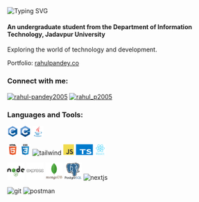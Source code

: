 
<img src="https://readme-typing-svg.demolab.com?font=Work+Sans&size=35&duration=3497&pause=1000&color=F77051&multiline=true&repeat=false&random=false&width=435&lines=Hello!+I'm+Rahul+Pandey" alt="Typing SVG" class="intro"/>

<h4>An undergraduate student from the Department of Information Technology, Jadavpur University</h4>

Exploring the world of technology and development.

Portfolio: [rahulpandey.co](rahulpandey.co)

<h3 align="left">Connect with me:</h3>
<p align="left">
<a href="https://linkedin.com/in/rahul-pandey2005" target="blank"><img align="center" src="https://raw.githubusercontent.com/rahuldkjain/github-profile-readme-generator/master/src/images/icons/Social/linked-in-alt.svg" alt="rahul-pandey2005" height="30" width="40" /></a>
<a href="https://www.leetcode.com/rahul_p2005" target="blank"><img align="center" src="https://raw.githubusercontent.com/rahuldkjain/github-profile-readme-generator/master/src/images/icons/Social/leet-code.svg" alt="rahul_p2005" height="30" width="40" /></a>
</p>

<h3 align="left">Languages and Tools:</h3>

<!-- Languages -->
<p> <img src="https://raw.githubusercontent.com/devicons/devicon/master/icons/c/c-original.svg" alt="c" width="25" height="25"/> <img src="https://raw.githubusercontent.com/devicons/devicon/master/icons/cplusplus/cplusplus-original.svg" alt="cplusplus" width="25" height="25"/> <img src="https://raw.githubusercontent.com/devicons/devicon/master/icons/java/java-original.svg" alt="java" width="25" height="25"/><p/>
<!-- frontend -->
<p> <img src="https://raw.githubusercontent.com/devicons/devicon/master/icons/html5/html5-original-wordmark.svg" alt="html5" width="25" height="25"/> <img src="https://raw.githubusercontent.com/devicons/devicon/master/icons/css3/css3-original-wordmark.svg" alt="css3" width="25" height="25"/> <img src="https://www.vectorlogo.zone/logos/tailwindcss/tailwindcss-icon.svg" alt="tailwind" width="25" height="25"/> <img src="https://raw.githubusercontent.com/devicons/devicon/master/icons/javascript/javascript-original.svg" alt="javascript" width="25" height="25"/>  <img src="https://raw.githubusercontent.com/devicons/devicon/master/icons/typescript/typescript-original.svg" alt="typescript" width="40" height="25"/> <img src="https://raw.githubusercontent.com/devicons/devicon/master/icons/react/react-original-wordmark.svg" alt="react" width="25" height="25"/><p/>
<!-- backend -->
<p> <img src="https://raw.githubusercontent.com/devicons/devicon/master/icons/nodejs/nodejs-original-wordmark.svg" alt="nodejs" width="40" height="40"/> <img src="https://raw.githubusercontent.com/devicons/devicon/master/icons/express/express-original-wordmark.svg" alt="express" width="40" height="40"/> <img src="https://raw.githubusercontent.com/devicons/devicon/master/icons/mongodb/mongodb-original-wordmark.svg" alt="mongodb" width="40" height="40"/> <img src="https://raw.githubusercontent.com/devicons/devicon/master/icons/postgresql/postgresql-original-wordmark.svg" alt="postgresql" width="40" height="40"/> <img src="https://cdn.worldvectorlogo.com/logos/nextjs-2.svg" alt="nextjs" width="40" height="40"/> <p/>
<!-- tools -->
<p align="left">  <img src="https://www.vectorlogo.zone/logos/git-scm/git-scm-icon.svg" alt="git" width="40" height="40"/> <img src="https://www.vectorlogo.zone/logos/getpostman/getpostman-icon.svg" alt="postman" width="40" height="40"/>   </p>
